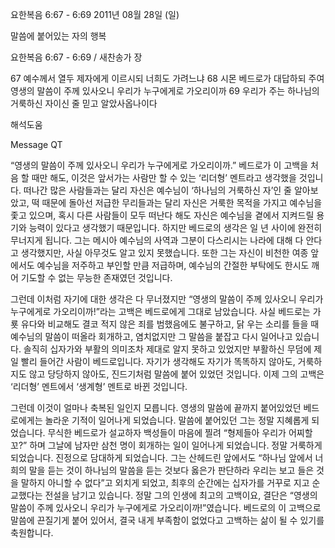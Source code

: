 요한복음 6:67 - 6:69 
2011년 08월 28일 (일)

말씀에 붙어있는 자의 행복



요한복음 6:67 - 6:69 / 새찬송가  장


67 예수께서 열두 제자에게 이르시되 너희도 가려느냐
68 시몬 베드로가 대답하되 주여 영생의 말씀이 주께 있사오니 우리가 누구에게로 가오리이까 
69 우리가 주는 하나님의 거룩하신 자이신 줄 믿고 알았사옵나이다

해석도움





Message QT

“영생의 말씀이 주께 있사오니 우리가 누구에게로 가오리이까.” 베드로가 이 고백을 처음 할 때만 해도, 이것은 앞서가는 사람만 할 수 있는 ‘리더형’ 멘트라고 생각했을 것입니다. 떠나간 많은 사람들과는 달리 자신은 예수님이 ‘하나님의 거룩하신 자’인 줄 알아보았고, 떡 때문에 돌아선 저급한 무리들과는 달리 자신은 거룩한 목적을 가지고 예수님을 좇고 있으며, 혹시 다른 사람들이 모두 떠난다 해도 자신은 예수님을 곁에서 지켜드릴 용기와 능력이 있다고 생각했기 때문입니다. 하지만 베드로의 생각은 일 년 사이에 완전히 무너지게 됩니다. 그는 메시아 예수님의 사역과 그분이 다스리시는 나라에 대해 다 안다고 생각했지만, 사실 아무것도 알고 있지 못했습니다. 또한 그는 자신이 비천한 여종 앞에서도 예수님을 저주하고 부인할 만큼 저급하며, 예수님의 간절한 부탁에도 한시도 깨어 기도할 수 없는 무능한 존재였던 것입니다. 

그런데 이처럼 자기에 대한 생각은 다 무너졌지만 “영생의 말씀이 주께 있사오니 우리가 누구에게로 가오리이까!”라는 고백은 베드로에게 그대로 남았습니다. 사실 베드로는 가룟 유다와 비교해도 결코 적지 않은 죄를 범했음에도 불구하고, 닭 우는 소리를 들을 때 예수님의 말씀이 떠올라 회개하고, 염치없지만 그 말씀을 붙잡고 다시 일어나고 있습니다. 솔직히 십자가와 부활의 의미조차 제대로 알지 못하고 있었지만 부활하신 무덤에 제일 빨리 들어간 사람이 베드로입니다. 자기가 생각해도 자기가 똑똑하지 않아도, 거룩하지도 않고 당당하지 않아도, 진드기처럼 말씀에 붙어 있었던 것입니다. 이제 그의 고백은 ‘리더형’ 멘트에서 ‘생계형’ 멘트로 바뀐 것입니다. 

그런데 이것이 얼마나 축복된 일인지 모릅니다. 영생의 말씀에 끝까지 붙어있었던 베드로에게는 놀라운 기적이 일어나게 되었습니다. 말씀에 붙어있던 그는 정말 지혜롭게 되었습니다. 무식한 베드로가 설교하자 백성들이 마음에 찔려 “형제들아 우리가 어찌할꼬?” 하며 그날에 남자만 삼천 명이 회개하는 일이 일어나게 되었습니다. 정말 거룩하게 되었습니다. 진정으로 담대하게 되었습니다. 그는 산헤드린 앞에서도 “하나님 앞에서 너희의 말을 듣는 것이 하나님의 말씀을 듣는 것보다 옳은가 판단하라 우리는 보고 들은 것을 말하지 아니할 수 없다”고 외치게 되었고, 최후의 순간에는 십자가를 거꾸로 지고 순교했다는 전설을 남기고 있습니다. 정말 그의 인생에 최고의 고백이요, 결단은 “영생의 말씀이 주께 있사오니 우리가 누구에게로 가오리이까!”였습니다. 베드로의 이 고백으로 말씀에 끈질기게 붙어 있어서, 결국 내게 부족함이 없었다고 고백하는 삶이 될 수 있기를 축원합니다.